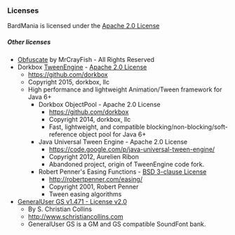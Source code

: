 ### Licenses

BardMania is licensed under the [Apache 2.0 License][1]

##### Other licenses
* [Obfuscate][2] by MrCrayFish - All Rights Reserved
* Dorkbox [TweenEngine][3] - [Apache 2.0 License][1]
  * https://github.com/dorkbox
  * Copyright 2015, dorkbox, llc
  * High performance and lightweight Animation/Tween framework for Java 6+
    * Dorkbox ObjectPool - Apache 2.0 License
      * https://github.com/dorkbox
      * Copyright 2014, dorkbox, llc
      * Fast, lightweight, and compatible blocking/non-blocking/soft-reference object pool for Java 6+
    * Java Universal Tween Engine - Apache 2.0 License
      * https://code.google.com/p/java-universal-tween-engine/
      * Copyright 2012, Aurelien Ribon
      * Abandoned project, origin of TweenEngine code fork.
    * Robert Penner's Easing Functions - [BSD 3-clause License][5]
      * http://robertpenner.com/easing/
      * Copyright 2001, Robert Penner
      * Tween easing algorithms
* [GeneralUser GS v1.471 - License v2.0][4]
  * By S. Christian Collins
  * http://www.schristiancollins.com
  * GeneralUser GS is a GM and GS compatible SoundFont bank.

[1]: ./LICENSE
[2]: https://minecraft.curseforge.com/projects/obfuscate?gameCategorySlug=mc-mods&projectID=289380
[3]: https://github.com/dorkbox/TweenEngine
[4]: ./LICENSE.GeneralUserGS
[5]: ./LICENSE.BSD3
